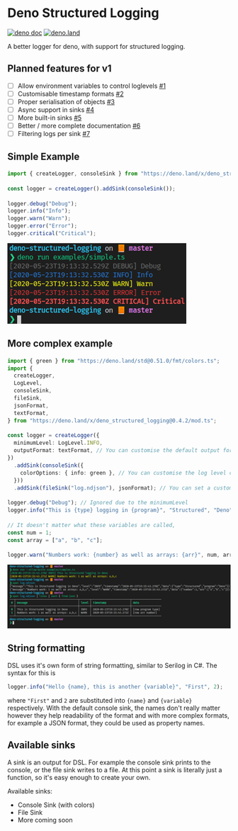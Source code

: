 # Deno Structured Logging

[![deno doc](https://doc.deno.land/badge.svg)](https://doc.deno.land/https/raw.githubusercontent.com/Yamboy1/deno-structured-logging/0.4.2/mod.ts)
[![deno.land](https://img.shields.io/badge/deno.land-0.4.2-blue)](https://deno.land/x/deno_structured_logging@0.4.2)

A better logger for deno, with support for structured logging.

## Planned features for v1
- [ ] Allow environment variables to control loglevels [#1][i1]
- [ ] Customisable timestamp formats [#2][i2]
- [ ] Proper serialisation of objects [#3][i3]
- [ ] Async support in sinks [#4][i4]
- [ ] More built-in sinks [#5][i5]
- [ ] Better / more complete documentation [#6][i6]
- [ ] Filtering logs per sink [#7][i7]

## Simple Example
```ts
import { createLogger, consoleSink } from "https://deno.land/x/deno_structured_logging@0.4.2/mod.ts";

const logger = createLogger().addSink(consoleSink());

logger.debug("Debug");
logger.info("Info");
logger.warn("Warn");
logger.error("Error");
logger.critical("Critical");
```
![Simple Example](./assets/simple.png)

## More complex example
```ts
import { green } from "https://deno.land/std@0.51.0/fmt/colors.ts";
import {
  createLogger,
  LogLevel,
  consoleSink,
  fileSink,
  jsonFormat,
  textFormat,
} from "https://deno.land/x/deno_structured_logging@0.4.2/mod.ts";

const logger = createLogger({
  minimumLevel: LogLevel.INFO,
  outputFormat: textFormat, // You can customise the default output format
})
  .addSink(consoleSink({
    colorOptions: { info: green }, // You can customise the log level colors
  }))
  .addSink(fileSink("log.ndjson"), jsonFormat); // You can set a custom format per sink

logger.debug("Debug"); // Ignored due to the minimumLevel
logger.info("This is {type} logging in {program}", "Structured", "Deno");

// It doesn't matter what these variables are called,
const num = 1;
const array = ["a", "b", "c"];

logger.warn("Numbers work: {number} as well as arrays: {arr}", num, array);
```
![Complex Example](./assets/complex.png)

## String formatting

DSL uses it's own form of string formatting, similar to Serilog in C#. The syntax for this is 
```ts
logger.info("Hello {name}, this is another {variable}", "First", 2);
```
where `"First"` and `2` are substituted into `{name}` and `{variable}` respectively. With the default console sink, the names don't really matter however they help readability of the format and with more complex formats, for example a JSON format, they could be used as property names.

## Available sinks

A sink is an output for DSL. For example the console sink prints to the console, or the file sink writes to a file. At this point a sink is literally just a function, so it's easy enough to create your own.

Available sinks:

- Console Sink (with colors)
- File Sink
- More coming soon

[i1]: https://github.com/Yamboy1/deno-structured-logging/issues/1
[i2]: https://github.com/Yamboy1/deno-structured-logging/issues/2
[i3]: https://github.com/Yamboy1/deno-structured-logging/issues/3
[i4]: https://github.com/Yamboy1/deno-structured-logging/issues/4
[i5]: https://github.com/Yamboy1/deno-structured-logging/issues/5
[i6]: https://github.com/Yamboy1/deno-structured-logging/issues/6
[i7]: https://github.com/Yamboy1/deno-structured-logging/issues/7
